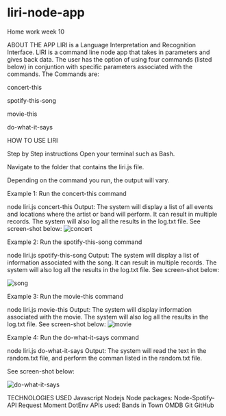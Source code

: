 # liri-node-app
Home work week 10

ABOUT THE APP
LIRI is a Language Interpretation and Recognition Interface. LIRI is a command line node app that takes in parameters and gives back data. The user has the option of using four commands (listed below) in conjuntion with specific parameters associated with the commands. The Commands are:

concert-this

spotify-this-song

movie-this

do-what-it-says

HOW TO USE LIRI

Step by Step instructions
Open your terminal such as Bash.

Navigate to the folder that contains the liri.js file.

Depending on the command you run, the output will vary.

Example 1: Run the concert-this command

 node liri.js concert-this <name of artist or band>
Output: The system will display a list of all events and locations where the artist or band will perform. It can result in multiple records. The system will also log all the results in the log.txt file. See screen-shot below:
![concert](https://user-images.githubusercontent.com/52688618/66103628-3c73e380-e56b-11e9-9643-d59f4d5ef3bf.PNG)

Example 2: Run the spotify-this-song command

 node liri.js spotify-this-song <name of song>
Output: The system will display a list of information associated with the song. It can result in multiple records. The system will also log all the results in the log.txt file. See screen-shot below:

![song](https://user-images.githubusercontent.com/52688618/66103708-72b16300-e56b-11e9-9773-fa2323dafaa5.PNG)

Example 3: Run the movie-this command

 node liri.js movie-this <name of movie>
Output: The system will display information associated with the movie. The system will also log all the results in the log.txt file. See screen-shot below:
![movie](https://user-images.githubusercontent.com/52688618/66103774-95437c00-e56b-11e9-9374-d8898be6c336.PNG)

Example 4: Run the do-what-it-says command

 node liri.js do-what-it-says
Output: The system will read the text in the random.txt file, and perform the comman listed in the random.txt file.

See screen-shot below:

![do-what-it-says](https://user-images.githubusercontent.com/52688618/66103851-c15efd00-e56b-11e9-86cf-1986944762dd.PNG)

TECHNOLOGIES USED
Javascript
Nodejs
Node packages:
Node-Spotify-API
Request
Moment
DotEnv
APIs used:
Bands in Town
OMDB
Git
GitHub
